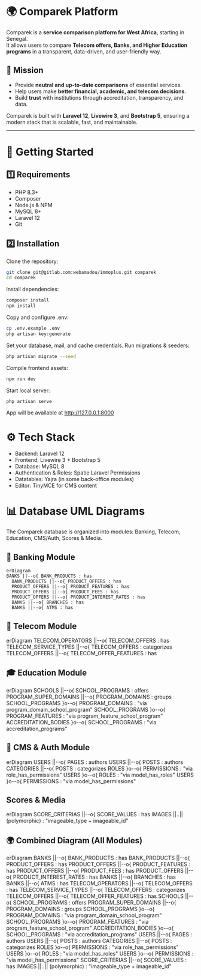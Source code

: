 # 🌍 Comparek Platform

Comparek is a **service comparison platform for West Africa**, starting in Senegal.  
It allows users to compare **Telecom offers, Banks, and Higher Education programs** in a transparent, data-driven, and user-friendly way.  

## 🎯 Mission
- Provide **neutral and up-to-date comparisons** of essential services.  
- Help users make **better financial, academic, and telecom decisions**.  
- Build **trust** with institutions through accreditation, transparency, and data.  

Comparek is built with **Laravel 12**, **Livewire 3**, and **Bootstrap 5**, ensuring a modern stack that is scalable, fast, and maintainable.

---

# 🚀 Getting Started

## 1️⃣ Requirements
- PHP 8.3+
- Composer
- Node.js & NPM
- MySQL 8+
- Laravel 12
- Git

## 2️⃣ Installation
Clone the repository:
```bash
git clone git@gitlab.com:webamadou/immoplus.git comparek
cd comparek
```

Install dependencies:
```bash
composer install
npm install
```

Copy and configure .env:
```bash
cp .env.example .env
php artisan key:generate
```
Set your database, mail, and cache credentials.
Run migrations & seeders:
```bash
php artisan migrate --seed
```
Compile frontend assets:
```bash
npm run dev
```
Start local server:
```bash
php artisan serve
```

App will be available at http://127.0.0.1:8000

# ⚙️ Tech Stack
- Backend: Laravel 12 
- Frontend: Livewire 3 + Bootstrap 5 
- Database: MySQL 8 
- Authentication & Roles: Spatie Laravel Permissions 
- Datatables: Yajra (in some back-office modules)
- Editor: TinyMCE for CMS content

# 📊 Database UML Diagrams

The Comparek database is organized into modules: Banking, Telecom, Education, CMS/Auth, Scores & Media.
## 🏦 Banking Module
```mermaid
erDiagram
BANKS ||--o{ BANK_PRODUCTS : has
  BANK_PRODUCTS ||--o{ PRODUCT_OFFERS : has
  PRODUCT_OFFERS ||--o{ PRODUCT_FEATURES : has
  PRODUCT_OFFERS ||--o{ PRODUCT_FEES : has
  PRODUCT_OFFERS ||--o{ PRODUCT_INTEREST_RATES : has
  BANKS ||--o{ BRANCHES : has
  BANKS ||--o{ ATMS : has
```

## 📱 Telecom Module
erDiagram
  TELECOM_OPERATORS ||--o{ TELECOM_OFFERS : has
  TELECOM_SERVICE_TYPES ||--o{ TELECOM_OFFERS : categorizes
  TELECOM_OFFERS ||--o{ TELECOM_OFFER_FEATURES : has

## 🎓 Education Module
erDiagram
  SCHOOLS ||--o{ SCHOOL_PROGRAMS : offers
  PROGRAM_SUPER_DOMAINS ||--o{ PROGRAM_DOMAINS : groups
  SCHOOL_PROGRAMS }o--o{ PROGRAM_DOMAINS : "via program_domain_school_program"
  SCHOOL_PROGRAMS }o--o{ PROGRAM_FEATURES : "via program_feature_school_program"
  ACCREDITATION_BODIES }o--o{ SCHOOL_PROGRAMS : "via accreditation_programs"

## 📰 CMS & Auth Module
erDiagram
  USERS ||--o{ PAGES : authors
  USERS ||--o{ POSTS : authors
  CATEGORIES ||--o{ POSTS : categorizes
  ROLES }o--o{ PERMISSIONS : "via role_has_permissions"
  USERS }o--o{ ROLES : "via model_has_roles"
  USERS }o--o{ PERMISSIONS : "via model_has_permissions"

## Scores & Media
erDiagram
  SCORE_CRITERIAS ||--o{ SCORE_VALUES : has
  IMAGES ||..|| (polymorphic) : "imageable_type + imageable_id"

## 🌍 Combined Diagram (All Modules)
erDiagram
  BANKS ||--o{ BANK_PRODUCTS : has
  BANK_PRODUCTS ||--o{ PRODUCT_OFFERS : has
  PRODUCT_OFFERS ||--o{ PRODUCT_FEATURES : has
  PRODUCT_OFFERS ||--o{ PRODUCT_FEES : has
  PRODUCT_OFFERS ||--o{ PRODUCT_INTEREST_RATES : has
  BANKS ||--o{ BRANCHES : has
  BANKS ||--o{ ATMS : has
  TELECOM_OPERATORS ||--o{ TELECOM_OFFERS : has
  TELECOM_SERVICE_TYPES ||--o{ TELECOM_OFFERS : categorizes
  TELECOM_OFFERS ||--o{ TELECOM_OFFER_FEATURES : has
  SCHOOLS ||--o{ SCHOOL_PROGRAMS : offers
  PROGRAM_SUPER_DOMAINS ||--o{ PROGRAM_DOMAINS : groups
  SCHOOL_PROGRAMS }o--o{ PROGRAM_DOMAINS : "via program_domain_school_program"
  SCHOOL_PROGRAMS }o--o{ PROGRAM_FEATURES : "via program_feature_school_program"
  ACCREDITATION_BODIES }o--o{ SCHOOL_PROGRAMS : "via accreditation_programs"
  USERS ||--o{ PAGES : authors
  USERS ||--o{ POSTS : authors
  CATEGORIES ||--o{ POSTS : categorizes
  ROLES }o--o{ PERMISSIONS : "via role_has_permissions"
  USERS }o--o{ ROLES : "via model_has_roles"
  USERS }o--o{ PERMISSIONS : "via model_has_permissions"
  SCORE_CRITERIAS ||--o{ SCORE_VALUES : has
  IMAGES ||..|| (polymorphic) : "imageable_type + imageable_id"

